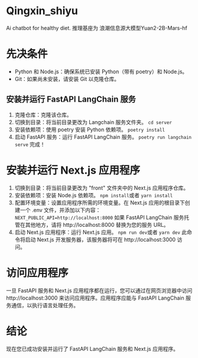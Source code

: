 # Qingxin_shiyu
Ai chatbot for healthy diet.
推理基座为 浪潮信息源大模型Yuan2-2B-Mars-hf

# 先决条件
- Python 和 Node.js：确保系统已安装 Python（带有 poetry）和 Node.js。
- Git：如果尚未安装，请安装 Git 以克隆仓库。
## 安装并运行 FastAPI LangChain 服务
1. 克隆仓库：克隆该仓库。
2. 切换到目录：将当前目录更改为 Langchain 服务文件夹。
```cd server```
3. 安装依赖项：使用 poetry 安装 Python 依赖项。
```poetry install```
4. 启动 FastAPI 服务：运行 FastAPI LangChain 服务。
```poetry run langchain serve```
完成！
# 安装并运行 Next.js 应用程序
1. 切换到目录：将当前目录更改为 "front" 文件夹中的 Next.js 应用程序仓库。
2. 安装依赖项：安装 Node.js 依赖项。
```npm install```或者 ```yarn install```
3. 配置环境变量：设置应用程序所需的环境变量。在 Next.js 应用的根目录下创建一个 .env 文件，并添加以下内容：
```NEXT_PUBLIC_API=http://localhost:8000```
如果 FastAPI LangChain 服务托管在其他地方，请将 http://localhost:8000 替换为您的服务 URL。
4. 启动 Next.js 应用程序：运行 Next.js 应用。
```npm run dev```或者 ```yarn dev```
此命令将启动 Next.js 开发服务器，该服务器将可在 http://localhost:3000 访问。
# 访问应用程序
一旦 FastAPI 服务和 Next.js 应用程序都在运行，您可以通过在网页浏览器中访问 http://localhost:3000 来访问应用程序。应用程序应能与 FastAPI LangChain 服务通信，以执行语言处理任务。
# 结论
现在您已成功安装并运行了 FastAPI LangChain 服务和 Next.js 应用程序。
